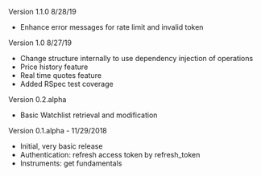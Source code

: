 Version 1.1.0 8/28/19
- Enhance error messages for rate limit and invalid token

Version 1.0 8/27/19
- Change structure internally to use dependency injection of operations
- Price history feature
- Real time quotes feature
- Added RSpec test coverage

Version 0.2.alpha 
- Basic Watchlist retrieval and modification

Version 0.1.alpha - 11/29/2018
- Initial, very basic release
- Authentication: refresh access token by refresh_token
- Instruments: get fundamentals


